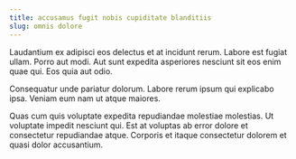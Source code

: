 ```yaml
---
title: accusamus fugit nobis cupiditate blanditiis
slug: omnis dolore
---
```


Laudantium ex adipisci eos delectus et at incidunt rerum. Labore est fugiat ullam. Porro aut modi. Aut sunt expedita asperiores nesciunt sit eos enim quae qui. Eos quia aut odio.

Consequatur unde pariatur dolorum. Labore rerum ipsum qui explicabo ipsa. Veniam eum nam ut atque maiores.

Quas cum quis voluptate expedita repudiandae molestiae molestias. Ut voluptate impedit nesciunt qui. Est at voluptas ab error dolore et consectetur repudiandae atque. Corporis et itaque consectetur dolorem et quasi dolor accusantium.
